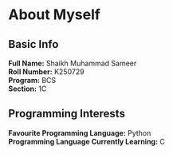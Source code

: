 # About Myself
## Basic Info
**Full Name:** Shaikh Muhammad Sameer\
**Roll Number:** K250729\
**Program:** BCS\
**Section:** 1C
## Programming Interests
**Favourite Programming Language:** Python\
**Programming Language Currently Learning:** C
